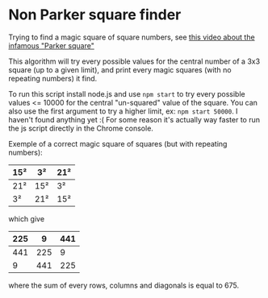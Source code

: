 # Non Parker square finder

Trying to find a magic square of square numbers, see [this video about the infamous "Parker square"](https://www.youtube.com/watch?v=aOT_bG-vWyg)

This algorithm will try every possible values for the central number of a 3x3 square (up to a given limit), and print every magic squares (with no repeating numbers) it find.

To run this script install node.js and use `npm start` to try every possible values <= 10000 for the central "un-squared" value of the square.
You can also use the first argument to try a higher limit, ex: `npm start 50000`. I haven't found anything yet :(
For some reason it's actually way faster to run the js script directly in the Chrome console.

Exemple of a correct magic square of squares (but with repeating numbers):

 15² |   3² |  21²
-----|------|-----
 21² |  15² |   3²
  3² |  21² |  15²

 which give

 225 |    9 |  441
-----|------|-----
 441 |  225 |    9
   9 |  441 |  225

where the sum of every rows, columns and diagonals is equal to 675.

